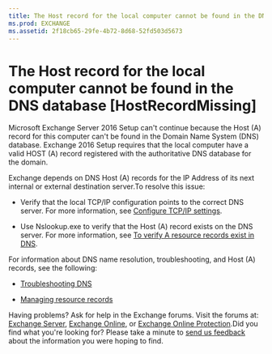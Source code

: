 ```yaml
---
title: The Host record for the local computer cannot be found in the DNS database [HostRecordMissing]
ms.prod: EXCHANGE
ms.assetid: 2f18cb65-29fe-4b72-8d68-52fd503d5673
---
```



# The Host record for the local computer cannot be found in the DNS database [HostRecordMissing]


  
    
    

Microsoft Exchange Server 2016 Setup can't continue because the Host (A) record for this computer can't be found in the Domain Name System (DNS) database.
Exchange 2016 Setup requires that the local computer have a valid HOST (A) record registered with the authoritative DNS database for the domain.
  
    
    

Exchange depends on DNS Host (A) records for the IP Address of its next internal or external destination server.To resolve this issue:
- Verify that the local TCP/IP configuration points to the correct DNS server. For more information, see  [Configure TCP/IP settings](https://go.microsoft.com/fwlink/p/?linkid=108281).
    
  
- Use Nslookup.exe to verify that the Host (A) record exists on the DNS server. For more information, see  [To verify A resource records exist in DNS](https://go.microsoft.com/fwlink/?LinkId=63001).
    
  
For information about DNS name resolution, troubleshooting, and Host (A) records, see the following:
-  [Troubleshooting DNS](https://go.microsoft.com/fwlink/p/?LinkId=294828)
    
  
-  [Managing resource records](https://go.microsoft.com/fwlink/p/?LinkId=294829)
    
  
Having problems? Ask for help in the Exchange forums. Visit the forums at:  [Exchange Server](https://go.microsoft.com/fwlink/p/?linkId=60612),  [Exchange Online](https://go.microsoft.com/fwlink/p/?linkId=267542), or  [Exchange Online Protection](https://go.microsoft.com/fwlink/p/?linkId=285351).Did you find what you're looking for? Please take a minute to  [send us feedback](mailto:ExchangeHelpFeedback@microsoft.com&amp;subject=Exchange%202016%20help%20feedback&amp;Body=Thanks%20for%20taking%20the%20time%20to%20send%20us%20feedback!%20We%20strive%20to%20respond%20to%20every%20message%20we%20receive,%20even%20though%20it%20might%20take%20us%20a%20while.%20Let%20us%20know%20what%20you%20think%20about%20Exchange%20content:%20What%20are%20we%20doing%20right%3F%20How%20can%20we%20make%20help%20better%3F%0APlease%20note%20that%20we're%20unable%20to%20respond%20to%20requests%20for%20support%20submitted%20via%20this%20email%20address.%20If%20you%20need%20help,%20please%20contact%20Exchange%20Server%20support%20at%20http://go.microsoft.com/fwlink/p/%3FLinkId=402506.%0AThanks!%0AThe%20Exchange%20Server%20Content%20Publishing%20team) about the information you were hoping to find.
